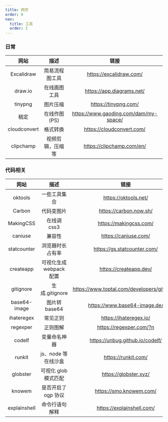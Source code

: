 ```yaml
---
title: 网页
order: 0
nav:
  title: 工具
  order: 2
---
```


### 日常

|     网站     |       描述       |                 链接                  |
| :----------: | :--------------: | :-----------------------------------: |
|  Excalidraw  |  简易流程图工具  |        https://excalidraw.com/        |
|   draw.io    |   在线画图工具   |       https://app.diagrams.net/       |
|   tinypng    |     图片压缩     |         https://tinypng.com/          |
|     稿定     |   在线作图(PS)   | https://www.gaoding.com/dam/my-space/ |
| cloudconvert |     格式转换     |       https://cloudconvert.com/       |
|  clipchamp   | 视频剪辑，压缩等 |       https://clipchamp.com/en/       |

### 代码相关

|     网站     |          描述           |                    链接                     |
| :----------: | :---------------------: | :-----------------------------------------: |
|   oktools    |      一些工具集合       |            https://oktools.net/             |
|    Carbon    |       代码变图片        |           https://carbon.now.sh/            |
|  MakingCSS   |       在线调 css3       |           https://makingcss.com/            |
|   caniuse    |         兼容性          |            https://caniuse.com/             |
| statcounter  |    浏览器时长占有率     |         https://gs.statcounter.com/         |
|  createapp   | 可视化生成 webpack 配置 |           https://createapp.dev/            |
|  gitignore   |     生成.gitignore      | https://www.toptal.com/developers/gitignore |
| base64-image |      图片转 base64      |        https://www.base64-image.de/         |
|  ihateregex  |        常见正则         |           https://ihateregex.io/            |
|   regexper   |        正则图解         |           https://regexper.com/?n           |
|    codelf    |      变量命名神器       |       https://unbug.github.io/codelf/       |
|    runkit    |   js、node 等在线沙盒   |             https://runkit.com/             |
|   globster   |  可视化 glob 模式匹配   |            https://globster.xyz/            |
|    knowem    |   是否开启了 ogp 协议   |           https://smo.knowem.com/           |
| explainshell |     命令行语句解释      |          https://explainshell.com/          |
